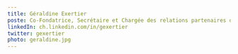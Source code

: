 ```yaml
---
title: Géraldine Exertier
poste: Co-Fondatrice, Secrétaire et Chargée des relations partenaires de l'association GenevaJUG
linkedIn: ch.linkedin.com/in/gexertier
twitter: gexertier
photo: geraldine.jpg
---
```

